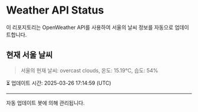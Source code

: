 
# Weather API Status

이 리포지토리는 OpenWeather API를 사용하여 서울의 날씨 정보를 자동으로 업데이트합니다.

## 현재 서울 날씨
> 서울의 현재 날씨: overcast clouds, 온도: 15.19°C, 습도: 54%

⏳ 업데이트 시간: 2025-03-26 17:14:59 (UTC)

---
자동 업데이트 봇에 의해 관리됩니다.
